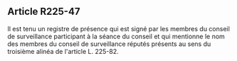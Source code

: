 Article R225-47
----
Il est tenu un registre de présence qui est signé par les membres du conseil de
surveillance participant à la séance du conseil et qui mentionne le nom des
membres du conseil de surveillance réputés présents au sens du troisième alinéa
de l'article L. 225-82.

